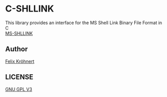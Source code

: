 # C-SHLLINK

This library provides an interface for the MS Shell Link Binary File Format in C\
[MS-SHLLINK](https://docs.microsoft.com/en-us/openspecs/windows_protocols/ms-shllink/16cb4ca1-9339-4d0c-a68d-bf1d6cc0f943)

    
## Author 
[Felix Kröhnert](https://github.com/Elec42)

## LICENSE
[GNU GPL V3](LICENSE)
